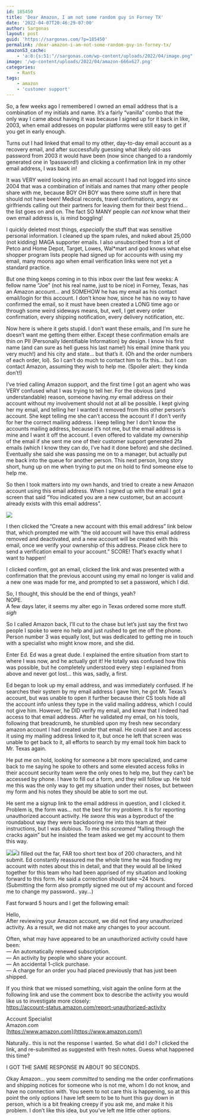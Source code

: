 ```yaml
---
id: 185450
title: 'Dear Amazon, I am not some random guy in Forney TX'
date: '2022-04-07T20:46:29-07:00'
author: Sargonas
layout: post
guid: 'https://sargonas.com/?p=185450'
permalink: /dear-amazon-i-am-not-some-random-guy-in-forney-tx/
amazonS3_cache:
    - 'a:8:{s:51:"//sargonas.com/wp-content/uploads/2022/04/image.png";a:2:{s:2:"id";i:185475;s:11:"source_type";s:13:"media-library";}s:91:"//sargonas-net.s3.us-west-2.amazonaws.com/sargonas.com/wp-content/uploads/2022/04/image.png";a:2:{s:2:"id";i:185475;s:11:"source_type";s:13:"media-library";}s:53:"//sargonas.com/wp-content/uploads/2022/04/image-1.png";a:2:{s:2:"id";i:185500;s:11:"source_type";s:13:"media-library";}s:62:"//sargonas.com/wp-content/uploads/2022/04/image-1-1024x432.png";a:2:{s:2:"id";i:185500;s:11:"source_type";s:13:"media-library";}s:93:"//sargonas-net.s3.us-west-2.amazonaws.com/sargonas.com/wp-content/uploads/2022/04/image-1.png";a:2:{s:2:"id";i:185500;s:11:"source_type";s:13:"media-library";}s:102:"//sargonas-net.s3.us-west-2.amazonaws.com/sargonas.com/wp-content/uploads/2022/04/image-1-1024x432.png";a:2:{s:2:"id";i:185500;s:11:"source_type";s:13:"media-library";}s:53:"//sargonas.com/wp-content/uploads/2022/04/image-2.png";a:2:{s:2:"id";i:185501;s:11:"source_type";s:13:"media-library";}s:93:"//sargonas-net.s3.us-west-2.amazonaws.com/sargonas.com/wp-content/uploads/2022/04/image-2.png";a:2:{s:2:"id";i:185501;s:11:"source_type";s:13:"media-library";}}'
image: '/wp-content/uploads/2022/04/amazon-666x627.png'
categories:
    - Rants
tags:
    - amazon
    - 'customer support'
---
```


So, a few weeks ago I remembered I owned an email address that is a combination of my initials and name. It’s a fairly “vanilla” combo that the only way I came about having it was because I signed up for it back in like, 2003, when email addresses on popular platforms were still easy to get if you get in early enough.  
  
Turns out I had linked that email to my other, day-to-day email account as a recovery email, and after successfully guessing what likely old-ass password from 2003 it would have been (now since changed to a randomly generated one in 1password!) and clicking a confirmation link in my other email address, I was back in!  
  
It was VERY weird looking into an email account I had not logged into since 2004 that was a combination of initials and names that many other people share with me, because BOY OH BOY was there some stuff in here that should not have been! Medical records, travel confirmations, angry ex girlfriends calling out their partners for leaving them for their best friend… the list goes on and on. The fact SO MANY people can *not* know what their own email address is, is mind boggling!  
  
I quickly deleted most things, *especially* the stuff that was sensitive personal information. I cleaned up the spam rules, and nuked about 25,000 (not kidding) MAGA supporter emails. I also unsubscribed from a lot of Petco and Home Depot, Target, Lowes, Wal\*mart and god knows what else shopper program lists people had signed up for accounts with using my email, many moons ago when email verification links were not yet a standard practice.  
  
But one thing keeps coming in to this inbox over the last few weeks: A fellow name “Joe” (not his real name, just to be nice) in Forney, Texas, has an Amazon account… and SOMEHOW he has my email as his contact email/login for this account. I don’t know how, since he has no way to have confirmed the email, so it must have been created a LONG time ago or through some weird sideways means, but, well, I get every order confirmation, every shipping notification, every delivery notification, etc.  
  
Now here is where it gets stupid. I don’t want these emails, and I’m sure he doesn’t want me getting them either. Except these confirmation emails are thin on PII (Personally Identifiable Information) by design. I know his first name (and can sure as hell guess his last name!) his email (mine thank you very much!) and his city and state… but that’s it. (Oh and the order numbers of each order, lol). So I can’t do much to contact him to fix this… but I *can* contact Amazon, assuming they wish to help me. (Spoiler alert: they kinda don’t!)

I’ve tried calling Amazon support, and the first time I got an agent who was VERY confused what I was trying to tell her. For the obvious (and understandable) reason, someone having *my* email address on their account without my involvement should not at all be possible. I kept giving her my email, and telling her I wanted it removed from this other person’s account. She kept telling me she can’t access the account if I don’t verify for her the correct mailing address. I keep telling her I don’t know the accounts mailing address, because it’s not me, but the email address is mine and I want it off the account. I even offered to validate my ownership of the email if she sent me one of their customer support generated 2fa emails (which I know they can do, I’ve had it done before) and she declined. Eventually she said she was passing me on to a manager, but actually put me back into the queue for another person. This next person, long story short, hung up on me when trying to put me on hold to find someone else to help me.  
  
So then I took matters into my own hands, and tried to create a new Amazon account using this email address. When I signed up with the email I got a screen that said “You indicated you are a new customer, but an account already exists with this email address”.

![](/wp-content/uploads/2022/04/image.png)

I then clicked the “Create a new account with this email address” link below that, which prompted me with “the old account will have this email address removed and deactivated, and a new account will be created with this email, once we verify your ownership of this address. Please click here to send a verification email to your account.” SCORE! That’s exactly what I want to happen!  
  
I clicked confirm, got an email, clicked the link and was presented with a confirmation that the previous account using my email no longer is valid and a new one was made for me, and prompted to set a password, which I did.  
  
So, I thought, this should be the end of things, yeah?  
NOPE.  
A few days later, it seems my alter ego in Texas ordered some more stuff.  
*sigh*

So I called Amazon back, I’ll cut to the chase but let’s just say the first two people I spoke to were no help and just rushed to get me off the phone. Person number 3 was equally lost, but was dedicated to getting me in touch with a specialist who might know more, and she did.  
  
Enter Ed. Ed was a great dude. I explained the entire situation from start to where I was now, and he actually got it! He totally was confused how this was possible, but he completely understood every step I explained from above and never got lost… this was, sadly, a first.  
  
Ed began to look up my email address, and was immediately confused. If he searches their system by my email address I gave him, he got Mr. Texas’s account, but was unable to open it further because their CS tools hide all the account info unless they type in the valid mailing address, which I could not give him. However, he DID verify my email, and knew that I indeed had access to that email address. After he validated my email, on his tools, following that breadcrumb, he stumbled upon my fresh new secondary amazon account I had created under that email. He could see it and access it using my mailing address linked to it, but once he left that screen was unable to get back to it, all efforts to search by my email took him back to Mr. Texas again.

He put me on hold, looking for someone a bit more specialized, and came back to me saying he spoke to others and some elevated access folks in their account security team were the only ones to help me, but they can’t be accessed by phone. I have to fill out a form, and they will follow up. He told me this was the only way to get my situation under their noses, but between my form and his notes they should be able to sort me out.  
  
He sent me a signup link to the email address in question, and I clicked it. Problem is, the form was… not the best for my problem. It is for reporting unauthorized account activity. He *swore* this was a byproduct of the roundabout way they were backdooring me into this team at their instructions, but I was dubious. To me this *screamed* “falling through the cracks again” but he insisted the team asked we get my account to them this way.

[![](/wp-content/uploads/2022/04/image-1-1024x432.png)](/wp-content/uploads/2022/04/image-1.png)[![](/wp-content/uploads/2022/04/image-2.png)](/wp-content/uploads/2022/04/image-2.png)I filled out the far, FAR too short text box of 200 characters, and hit submit. Ed constantly reassured me the whole time he was flooding my account with notes about this in detail, and that they would all be linked together for this team who had been apprised of my situation and looking forward to this form. He said a correction should take ~24 hours. (Submitting the form also promptly signed me out of my account and forced me to change my password.. yay…)  
  
Fast forward 5 hours and I get the following email:

Hello,  
After reviewing your Amazon account, we did not find any unauthorized activity. As a result, we did not make any changes to your account.  
  
Often, what may have appeared to be an unauthorized activity could have been:  
— An automatically renewed subscription.  
— An activity by people who share your account.  
— An accidental 1-click purchase.  
— A charge for an order you had placed previously that has just been shipped.  
  
If you think that we missed something, visit again the online form at the following link and use the comment box to describe the activity you would like us to investigate more closely:  
<https://account-status.amazon.com/report-unauthorized-activity>  
  
Account Specialist  
Amazon.com  
[https://www.amazon.com](https://www.amazon.com/)

Naturally.. this is not the response I wanted. So what did I do? I clicked the link, and re-submitted as suggested with fresh notes. Guess what happened this time?

I GOT THE SAME RESPONSE IN ABOUT 90 SECONDS.  
  
Okay Amazon… you seem *committed* to sending me the order confirmations and shipping notices for someone who is not me, whom I do not know, and have no connection with. You seem to not care this is happening, so at this point the only options I have left seem to be to hunt this guy down in person, which is a bit freaking creepy if you ask me, and make it his problem. I don’t like this idea, but you’ve left me little other options.